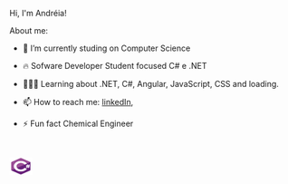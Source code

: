 
Hi, I'm Andréia! 


About me:

- 🔭 I’m currently studing on Computer Science
- 🔥 Sofware Developer Student focused C# e .NET
- 👩🏻‍💻 Learning about .NET, C#, Angular, JavaScript, CSS and loading.
- 📫 How to reach me: [linkedIn](https://www.linkedin.com/in/andr%C3%A9ia-barbosa/),
- ⚡ Fun fact Chemical Engineer

  
  ##


<div style="display: inline_block"><br>
  <img align="center" alt="Andreia-Csharp" height="30" width="40" src="https://raw.githubusercontent.com/devicons/devicon/master/icons/csharp/csharp-original.svg">
 
 
 
  
  
 
 

  

